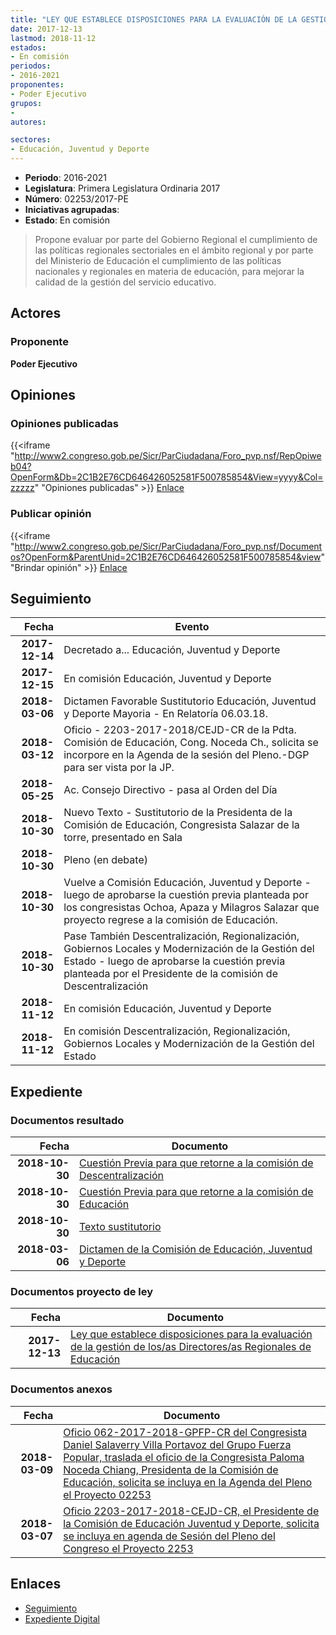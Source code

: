 ```yaml
---
title: "LEY QUE ESTABLECE DISPOSICIONES PARA LA EVALUACIÓN DE LA GESTIÓN DE LOS/AS DIRECTORES/AS REGIONALES DE EDUCACIÓN"
date: 2017-12-13
lastmod: 2018-11-12
estados:
- En comisión
periodos:
- 2016-2021
proponentes:
- Poder Ejecutivo
grupos:
- 
autores:

sectores:
- Educación, Juventud y Deporte
---
```

- **Periodo**: 2016-2021
- **Legislatura**: Primera Legislatura Ordinaria 2017
- **Número**: 02253/2017-PE
- **Iniciativas agrupadas**: 
- **Estado**: En comisión

> Propone evaluar por parte del Gobierno Regional el cumplimiento de las políticas regionales sectoriales en el ámbito regional y por parte del Ministerio de Educación el cumplimiento de las políticas nacionales y regionales en materia de educación, para mejorar la calidad de la gestión del servicio educativo.


## Actores

### Proponente

**Poder Ejecutivo**

## Opiniones

### Opiniones publicadas

{{<iframe "http://www2.congreso.gob.pe/Sicr/ParCiudadana/Foro_pvp.nsf/RepOpiweb04?OpenForm&Db=2C1B2E76CD646426052581F500785854&View=yyyy&Col=zzzzz" "Opiniones publicadas" >}}
[Enlace](http://www2.congreso.gob.pe/Sicr/ParCiudadana/Foro_pvp.nsf/RepOpiweb04?OpenForm&Db=2C1B2E76CD646426052581F500785854&View=yyyy&Col=zzzzz)

### Publicar opinión

{{<iframe "http://www2.congreso.gob.pe/Sicr/ParCiudadana/Foro_pvp.nsf/Documentos?OpenForm&ParentUnid=2C1B2E76CD646426052581F500785854&view" "Brindar opinión" >}}
[Enlace](http://www2.congreso.gob.pe/Sicr/ParCiudadana/Foro_pvp.nsf/Documentos?OpenForm&ParentUnid=2C1B2E76CD646426052581F500785854&view)


## Seguimiento

| Fecha | Evento |
|------:|--------|
| **2017-12-14** | Decretado a... Educación, Juventud y Deporte |
| **2017-12-15** | En comisión Educación, Juventud y Deporte |
| **2018-03-06** | Dictamen Favorable Sustitutorio Educación, Juventud y Deporte Mayoria - En Relatoría 06.03.18. |
| **2018-03-12** | Oficio - 2203-2017-2018/CEJD-CR de la Pdta. Comisión de Educación, Cong. Noceda Ch., solicita se incorpore en la Agenda de la sesión del Pleno.-DGP para ser vista por la JP. |
| **2018-05-25** | Ac. Consejo Directivo - pasa al Orden del Día |
| **2018-10-30** | Nuevo Texto - Sustitutorio de la Presidenta de la Comisión de Educación, Congresista Salazar de la torre, presentado en Sala |
| **2018-10-30** | Pleno (en debate) |
| **2018-10-30** | Vuelve a Comisión Educación, Juventud y Deporte - luego de aprobarse la cuestión previa planteada por los congresistas Ochoa, Apaza y Milagros Salazar que proyecto regrese a la comisión de Educación. |
| **2018-10-30** | Pase También Descentralización, Regionalización, Gobiernos Locales y Modernización de la Gestión del Estado - luego de aprobarse la cuestión previa planteada por el Presidente de la comisión de Descentralización |
| **2018-11-12** | En comisión Educación, Juventud y Deporte |
| **2018-11-12** | En comisión Descentralización, Regionalización, Gobiernos Locales y Modernización de la Gestión del Estado |

## Expediente

### Documentos resultado

| Fecha | Documento |
|------:|-----------|
| **2018-10-30** | [Cuestión Previa para que retorne a la comisión de Descentralización](http://www.leyes.congreso.gob.pe/Documentos/2016_2021/Asistencia_y_Votacion/Proyectos_de_Ley/AVCP0225320181030-.pdf) |
| **2018-10-30** | [Cuestión Previa para que retorne a la comisión de Educación](http://www.leyes.congreso.gob.pe/Documentos/2016_2021/Asistencia_y_Votacion/Proyectos_de_Ley/AVCP0225320181030.pdf) |
| **2018-10-30** | [Texto sustitutorio](http://www2.congreso.gob.pe/Sicr/TraDocEstProc/Contdoc01_2011.nsf/Docpub/2B11BEE07A96793A05258336005E6E6B/$FILE/2253.pdf) |
| **2018-03-06** | [Dictamen de la Comisión de Educación, Juventud y Deporte](http://www.leyes.congreso.gob.pe/Documentos/2016_2021/Dictamenes/Proyectos_de_Ley/02253DC10MAY060318.PDF) |

### Documentos proyecto de ley

| Fecha | Documento |
|------:|-----------|
| **2017-12-13** | [Ley que establece disposiciones para la evaluación de la gestión de los/as Directores/as Regionales de Educación](http://www.leyes.congreso.gob.pe/Documentos/2016_2021/Proyectos_de_Ley_y_de_Resoluciones_Legislativas/PL0225320171213.pdf) |

### Documentos anexos

| Fecha | Documento |
|------:|-----------|
| **2018-03-09** | [Oficio 062-2017-2018-GPFP-CR del Congresista Daniel Salaverry Villa Portavoz del Grupo Fuerza Popular, traslada el oficio de la Congresista Paloma Noceda Chiang, Presidenta de la Comisión de Educación, solicita se incluya en la Agenda del Pleno el Proyecto 02253](http://www.leyes.congreso.gob.pe/Documentos/2016_2021/Oficios/Grupos_Parlamentarios/OFICIO-062-2017-2018-GPFP-CR..pdf) |
| **2018-03-07** | [Oficio 2203-2017-2018-CEJD-CR, el Presidente de la Comisión de Educación Juventud y Deporte, solicita se incluya en agenda de Sesión del Pleno del Congreso el Proyecto 2253](http://www.leyes.congreso.gob.pe/Documentos/2016_2021/Oficios/Comisiones_Ordinarias/OFICIO-2203-2017-2018-CEJD-CR.pdf) |

## Enlaces

- [Seguimiento](http://www2.congreso.gob.pe/Sicr/TraDocEstProc/CLProLey2016.nsf/f7fff46988ca05b1052578e100829cc7/002a2c6ab19b64a0052581f5006eade0?OpenDocument)
- [Expediente Digital](http://www2.congreso.gob.pe/Sicr/TraDocEstProc/Expvirt_2011.nsf/visbusqptramdoc1621/02253?opendocument)

